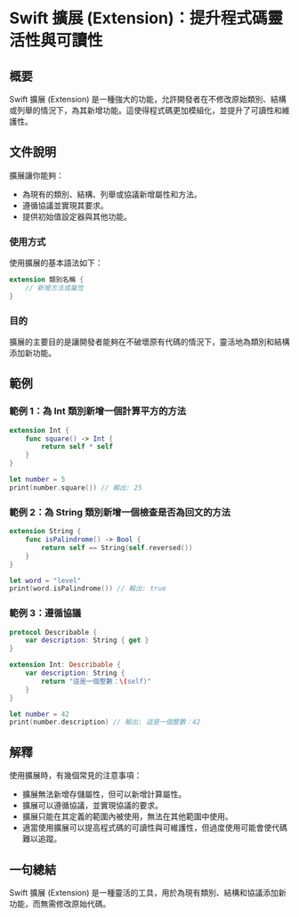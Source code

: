<!--
Meta Description: # Swift 擴展 (Extension)：提升程式碼靈活性與可讀性 ## 概要 Swift 擴展 (Extension) 是一種強大的功能，允許開發者在不修改原始類別、結構或列舉的情況下，為其新增功能。這使得程式碼更加模組化，並提升了可讀性和維護性。 ## 文件說明 擴展讓你能夠： - 為現有的...
Meta Keywords: swift, extension, self, string, int
-->

# Swift 擴展 (Extension)：提升程式碼靈活性與可讀性

## 概要
Swift 擴展 (Extension) 是一種強大的功能，允許開發者在不修改原始類別、結構或列舉的情況下，為其新增功能。這使得程式碼更加模組化，並提升了可讀性和維護性。

## 文件說明
擴展讓你能夠：
- 為現有的類別、結構、列舉或協議新增屬性和方法。
- 遵循協議並實現其要求。
- 提供初始值設定器與其他功能。

### 使用方式
使用擴展的基本語法如下：

```swift
extension 類別名稱 {
    // 新增方法或屬性
}
```

### 目的
擴展的主要目的是讓開發者能夠在不破壞原有代碼的情況下，靈活地為類別和結構添加新功能。

## 範例
### 範例 1：為 Int 類別新增一個計算平方的方法
```swift
extension Int {
    func square() -> Int {
        return self * self
    }
}

let number = 5
print(number.square()) // 輸出: 25
```

### 範例 2：為 String 類別新增一個檢查是否為回文的方法
```swift
extension String {
    func isPalindrome() -> Bool {
        return self == String(self.reversed())
    }
}

let word = "level"
print(word.isPalindrome()) // 輸出: true
```

### 範例 3：遵循協議
```swift
protocol Describable {
    var description: String { get }
}

extension Int: Describable {
    var description: String {
        return "這是一個整數：\(self)"
    }
}

let number = 42
print(number.description) // 輸出: 這是一個整數：42
```

## 解釋
使用擴展時，有幾個常見的注意事項：
- 擴展無法新增存儲屬性，但可以新增計算屬性。
- 擴展可以遵循協議，並實現協議的要求。
- 擴展只能在其定義的範圍內被使用，無法在其他範圍中使用。
- 適當使用擴展可以提高程式碼的可讀性與可維護性，但過度使用可能會使代碼難以追蹤。

## 一句總結
Swift 擴展 (Extension) 是一種靈活的工具，用於為現有類別、結構和協議添加新功能，而無需修改原始代碼。